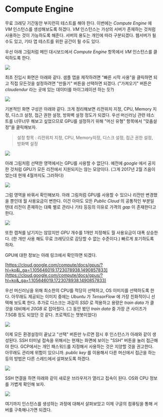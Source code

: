 # Compute Engine

무료 크레딧 기간동안 부지런히 테스트를 해야 한다. 이번에는 _Compute Engine_ 에 _VM_ 인스턴스를 생성해보도록 하겠다. _VM_ 인스턴스는 가상의 서버가 존재하는 것처럼 사용하는 것이 가능하도록 해준다. 서버의 용도는 개인에 따라 구분되겠다. 웹서버가 될 수도 있고, 기타 앱 테스트를 위한 공간이 될 수도 있다.

우선 아래 그림처럼 메인 대시보드에서 _Compute Engine_ 항목에서 _VM_ 인스턴스를 클릭하도록 한다.

![](https://t1.daumcdn.net/cfile/tistory/2569C94558E49A8E0F)

최초 진입시 화면은 아래와 같다. 샘플 앱을 제작하려면 "빠른 시작 사용"을 클릭하면 되고 직접 모든것을 설정하려면 "만들기" 버튼을 선택하면 되겠다. \("가져오기" 버튼은 _cloudendur_ 라는 곳에 있는 데이터를 마이그레이션 하는 듯?\)

![](https://t1.daumcdn.net/cfile/tistory/251BDB3D58E49AA929)

기본적인 화면 구성은 아래와 같다. 크게 정리해보면 리전위치 지정, CPU, Memory 지정, 디스크 설정, 접근 권한 설정, 방화벽 설정 정도가 되겠다. 우선 머신러닝 관련 테스트를 너무너무 해보고 싶었으므로 GPU를 설정하기 위해 "머신 유형" 항목에서 "맞춤설정"을 클릭해보자.

> 설정 항목 : 리전위치 지정, CPU, Memory지정, 디스크 설정, 접근 권한 설정, 방화벽 설정

![](https://t1.daumcdn.net/cfile/tistory/274AEF4458E49AC016)

아래 그림처럼 선택한 영역에서는 GPU를 사용할 수 없단다. 예전에 _google_ 에서 공지한 것처럼 GPU가 모든 리전에서 지원되지는 않는 모양이다. \(그게 2017년 2월 즈음이었는데 현재 4월까지도 그러하다\)

![](https://t1.daumcdn.net/cfile/tistory/265C254058E49AD511)

그럼 영역을 바꿔서 확인해보자. 아래 그림처럼 GPU를 사용할 수 있으나 리전만 변경했을 뿐인데 월 사용요금이 변한다. 이건 아마도 모든 _Public Cloud_ 의 공통적인 부분일텐데 리전이 존재하는 대륙 별로 관리나 기타 등등의 이유로 가격의 _gap_ 이 존재한다고 한다.

![](https://t1.daumcdn.net/cfile/tistory/25586A4258E49AE61C)

또한 캡쳐를 남기지는 않았지만 _GPU_ 개수를 1개만 지정해도 월 사용요금이 대폭 상승한다. \(한 개만 사용 해도 무료 크레딧으로 감당할 수 없는 수준이다.\) 빠르게 포기하도록 하자.

GPU에 대한 정보는 아래 링크에서 확인하면 되겠다.

[https://cloud.google.com/compute/docs/gpus/?hl=ko&\_ga=1.105646019.1723078938.1490857833](https://cloud.google.com/compute/docs/gpus/?hl=ko&_ga=1.105646019.1723078938.1490857833)

우선 머신러닝을 위해 최소한의 CPU를 적당히 선택하고, OS 이미지를 선택하도록 한다. 아무래도 제공되는 이미지 중에는 _Ubuntu_ 가 _TensorFlow_ 에 가장 친화적이니 선택해 보도록 한다. 추가로 디스크는 과감히 _SSD_ 로 적용하고 용량은 _train data_ 가 클 것을 대비해서 _20GB_ 로 잡아줬다. \(그 동안 봤던 _train data_ 중 가장 큰 사이즈가 7.5GB 정도 되었던 것 같다. 프로젝트는 챗봇이었다\)

![](https://t1.daumcdn.net/cfile/tistory/23154A4058E49AF616)

이제 모든 환경설정이 끝났고 "선택" 버튼만 누르면 잠시 후 인스턴스가 아래와 같이 생성된다. SSH 터미널 접속을 위해서는 현재는 화면에 보이는 "SSH" 버튼을 눌러 접근해야 한다. GCP에서는 개인 패스워드를 지정해서 사용하는 것은 지양할 것을 권고한다. 아무래도 관리에 위험이 있으니까. _public key_ 를 이용해서 다른 머신에서 접근을 하는 등의 방법은 다른 스레드에서 살펴보도록 하겠다.

![](https://t1.daumcdn.net/cfile/tistory/216A6F4658E49B0925)

SSH 연결을 하면 아래와 같이 새로운 브라우저가 열리고 접속이 된다. OS와 CPU 정보를 가볍게 확인해 보자.

![](https://t1.daumcdn.net/cfile/tistory/276BFD4258E49B182E)

여기까지 인스턴스를 생성하는 과정에 대해서 살펴보았고 이제 구글의 컴퓨팅을 통해 서버를 구축해나가면 되겠다.

